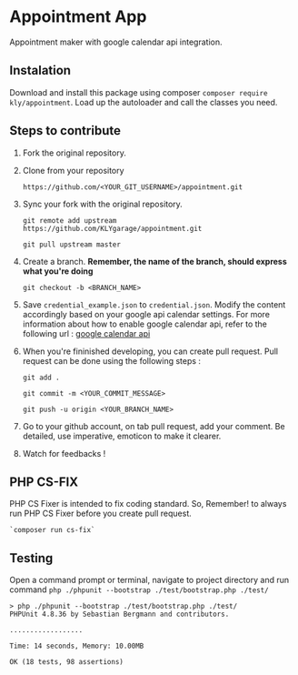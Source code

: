 # Appointment App

Appointment maker with google calendar api integration.

## Instalation

Download and install this package using composer `composer require kly/appointment`. Load up the autoloader and call the classes you need.

## Steps to contribute

1. Fork the original repository.

2. Clone from your repository

   `https://github.com/<YOUR_GIT_USERNAME>/appointment.git`

3.  Sync your fork with the original repository. 

    `git remote add upstream https://github.com/KLYgarage/appointment.git`

    `git pull upstream master`

4. Create a branch. **Remember, the name of the branch, should express what you're doing**

    `git checkout -b <BRANCH_NAME>`

5. Save `credential_example.json` to `credential.json`. Modify the content accordingly based on your google api calendar settings. For more information about how to enable google calendar api, refer to the following url : [google calendar api](https://developers.google.com/calendar/quickstart/php)

6. When you're fininished developing, you can create pull request. Pull request can be done using the following steps :

    `git add .`

    `git commit -m <YOUR_COMMIT_MESSAGE>`

    `git push -u origin <YOUR_BRANCH_NAME>`

7. Go to your github account, on tab pull request, add your comment. Be detailed, use imperative, emoticon to make it clearer.

8. Watch for feedbacks !

## PHP CS-FIX
PHP CS Fixer is intended to fix coding standard. So, Remember! to always run PHP CS Fixer before you create pull request.

    `composer run cs-fix`

## Testing
Open a command prompt or terminal, navigate to project directory and run command `php ./phpunit --bootstrap ./test/bootstrap.php ./test/`
~~~
> php ./phpunit --bootstrap ./test/bootstrap.php ./test/
PHPUnit 4.8.36 by Sebastian Bergmann and contributors.

..................

Time: 14 seconds, Memory: 10.00MB

OK (18 tests, 98 assertions)
~~~

